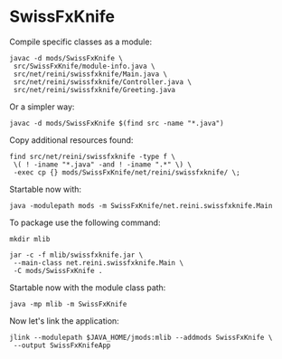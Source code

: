SwissFxKnife
============

Compile specific classes as a module:
```
javac -d mods/SwissFxKnife \
 src/SwissFxKnife/module-info.java \
 src/net/reini/swissfxknife/Main.java \
 src/net/reini/swissfxknife/Controller.java \
 src/net/reini/swissfxknife/Greeting.java
```

Or a simpler way:
```
javac -d mods/SwissFxKnife $(find src -name "*.java")
```

Copy additional resources found:
```
find src/net/reini/swissfxknife -type f \
 \( ! -iname "*.java" -and ! -iname ".*" \) \
 -exec cp {} mods/SwissFxKnife/net/reini/swissfxknife/ \;
```

Startable now with:
```
java -modulepath mods -m SwissFxKnife/net.reini.swissfxknife.Main
```

To package use the following command:
```
mkdir mlib

jar -c -f mlib/swissfxknife.jar \
 --main-class net.reini.swissfxknife.Main \
 -C mods/SwissFxKnife .
```

Startable now with the module class path:
```
java -mp mlib -m SwissFxKnife
```

Now let's link the application:
```
jlink --modulepath $JAVA_HOME/jmods:mlib --addmods SwissFxKnife \
 --output SwissFxKnifeApp
```

